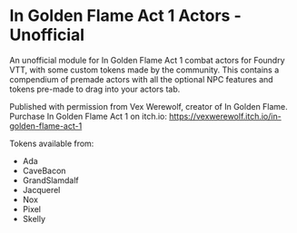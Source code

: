 # In Golden Flame Act 1 Actors - Unofficial
An unofficial module for In Golden Flame Act 1 combat actors for Foundry VTT, with some custom tokens made by the community.  This contains a compendium of premade actors with all the optional NPC features and tokens pre-made to drag into your actors tab.

Published with permission from Vex Werewolf, creator of In Golden Flame.  Purchase In Golden Flame Act 1 on itch.io: https://vexwerewolf.itch.io/in-golden-flame-act-1

Tokens available from:
- Ada
- CaveBacon
- GrandSlamdalf
- Jacquerel
- Nox
- Pixel
- Skelly
